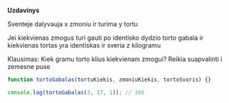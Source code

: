 **Uzdavinys**

Sventeje dalyvauja x zmoniu ir turima y tortu

Jei kiekvienas zmogus turi gauti po identisko dydzio torto gabala ir kiekvienas tortas yra identiskas ir sveria z kilogramu

Klausimas: Kiek gramu torto klius kiekvienam zmogui? Reikia suapvalinti i zemesne puse

```js
function tortoGabalas(tortuKiekis, zmoniuKiekis, tortoSvoris) {}

console.log(tortoGabalas(3, 17, 1)); // 166
```
